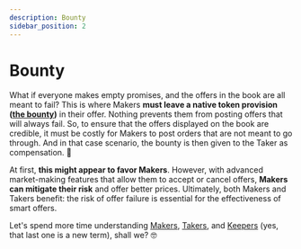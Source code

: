 ```yaml
---
description: Bounty
sidebar_position: 2
---
```



# Bounty

What if everyone makes empty promises, and the offers in the book are all meant to fail? This is where Makers **must leave a native token provision ([the bounty](/developers/terms/bounty.md))** in their offer. Nothing prevents them from posting offers that will always fail. So, to ensure that the offers displayed on the book are credible, it must be costly for Makers to post orders that are not meant to go through. And in that case scenario, the bounty is then given to the Taker as compensation. 💎

At first, **this might appear to favor Makers**. However, with advanced market-making features that allow them to accept or cancel offers, **Makers can mitigate their risk** and offer better prices. Ultimately, both Makers and Takers benefit: the risk of offer failure is essential for the effectiveness of smart offers.

Let's spend more time understanding [Makers](./makers-takers-keepers/README.md#makers), [Takers](./makers-takers-keepers/README.md#takers), and [Keepers](./makers-takers-keepers/README.md#keepers) (yes, that last one is a new term), shall we? 🤓